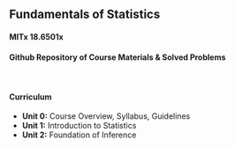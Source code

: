 ## Fundamentals of Statistics
#### MITx 18.6501x
#### Github Repository of Course Materials & Solved Problems

<br>

#### **Curriculum**
- **Unit 0:** Course Overview, Syllabus, Guidelines
- **Unit 1:** Introduction to Statistics
- **Unit 2:** Foundation of Inference
